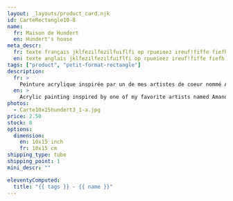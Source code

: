 ```yaml
---
layout: _layouts/product_card.njk
id: CarteRectangle10-8
name: 
  fr: Maison de Hundert
  en: Hundert's house
meta_descr:
  fr: texte français jklfezilfezilfuiflfi op rpueieez ireuf!fiffe fiefh hfhslfhsfh dfhds fdsfdsifdshfids
  en: texte anglais jklfezilfezilfuiflfi op rpueieez ireuf!fiffe fiefh hfhslfhsfh dfhds fdsfdsifdshfids
tags: ["product", "petit-format-rectangle"]
description: 
  fr: > 
    Peinture acrylique inspirée par un de mes artistes de coeur nommé Amano Yoshitaka, en apposant les traits de ce couple à l'encre de chine, contrastant avec le fond coloré. 
  en: >
    Acrylic painting inspired by one of my favorite artists named Amano Yoshitaka, applying the features of this couple in Indian ink, contrasting with the colored background.
photos:
  - Carte10x15hundert3_1-a.jpg
price: 2.50
stock: 8
options:
  dimension:
    en: 10x15 inch
    fr: 10x15 cm
shipping_type: tube
shipping_point: 1 
mini_descr: ""

eleventyComputed:
  title: "{{ tags }} - {{ name }}"
---
```

